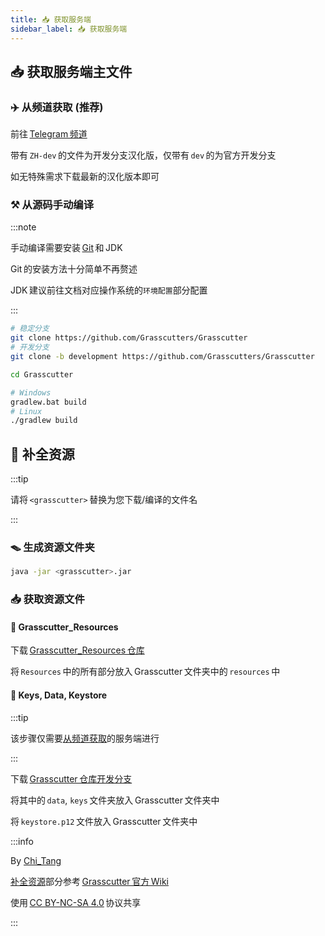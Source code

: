 ```yaml
---
title: 📥 获取服务端
sidebar_label: 📥 获取服务端
---
```


## 📥 获取服务端主文件

### ✈️ 从频道获取 (推荐)

前往 [Telegram 频道](https://t.me/genkitCN)

带有 `ZH-dev` 的文件为开发分支汉化版，仅带有 `dev` 的为官方开发分支

如无特殊需求下载最新的汉化版本即可

### ⚒️ 从源码手动编译

:::note

手动编译需要安装 [Git](https://git-scm.com/) 和 JDK

Git 的安装方法十分简单不再赘述

JDK 建议前往文档对应操作系统的`环境配置`部分配置

:::

```bash title="获取服务端源码"
# 稳定分支
git clone https://github.com/Grasscutters/Grasscutter
# 开发分支
git clone -b development https://github.com/Grasscutters/Grasscutter
```

```bash title="进入源码目录"
cd Grasscutter
```

```bash title="编译服务端"
# Windows
gradlew.bat build
# Linux
./gradlew build
```

## 🧰 补全资源

:::tip

请将 `<grasscutter>` 替换为您下载/编译的文件名

:::

### 🪤 生成资源文件夹

```bash
java -jar <grasscutter>.jar
```

### 📥 获取资源文件

#### 📮 Grasscutter_Resources

下载 [Grasscutter_Resources 仓库](https://github.com/Koko-boya/Grasscutter_Resources)

将 `Resources` 中的所有部分放入 Grasscutter 文件夹中的 `resources` 中

#### 🔑 Keys, Data, Keystore

:::tip

该步骤仅需要[从频道获取](#从频道获取推荐)的服务端进行

:::

下载 [Grasscutter 仓库开发分支](https://github.com/Grasscutters/Grasscutter/tree/development)

将其中的 `data`, `keys` 文件夹放入 Grasscutter 文件夹中

将 `keystore.p12` 文件放入 Grasscutter 文件夹中

:::info

By [Chi_Tang](https://www.chitang.tech)

[补全资源](#补全资源)部分参考 [Grasscutter 官方 Wiki](https://github.com/Grasscutters/Grasscutter/wiki/Running#starting-the-server)

使用 [CC BY-NC-SA 4.0](https://creativecommons.org/licenses/by-nc-sa/4.0/) 协议共享

:::
